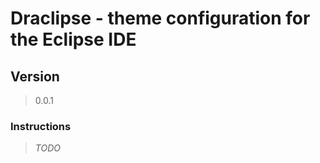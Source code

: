 # Draclipse - theme configuration for the Eclipse IDE

## Version
> 0.0.1

### Instructions

> *TODO*